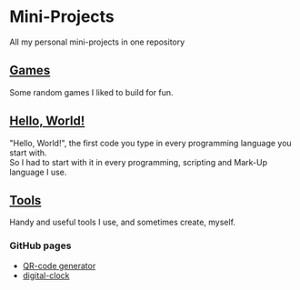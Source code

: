 # Mini-Projects
All my personal mini-projects in one repository

## <a href="https://github.com/Bash-04/Mini-Projects/tree/main/Games">Games</a>
Some random games I liked to build for fun.

## <a href="https://github.com/Bash-04/Mini-Projects/tree/main/Hello%2C%20world!">Hello, World!</a>
"Hello, World!", the first code you type in every programming language you start with. 
<br>
So I had to start with it in every programming, scripting and Mark-Up language I use.

## <a href="https://github.com/Bash-04/Mini-Projects/tree/main/Tools/">Tools</a>
Handy and useful tools I use, and sometimes create, myself.

### GitHub pages
- <a href="https://bash-04.github.io/Mini-Projects/Tools/QR-code%20generator/">QR-code generator</a>
- <a href="https://bash-04.github.io/Mini-Projects/Tools/digital-clock/">digital-clock</a>
